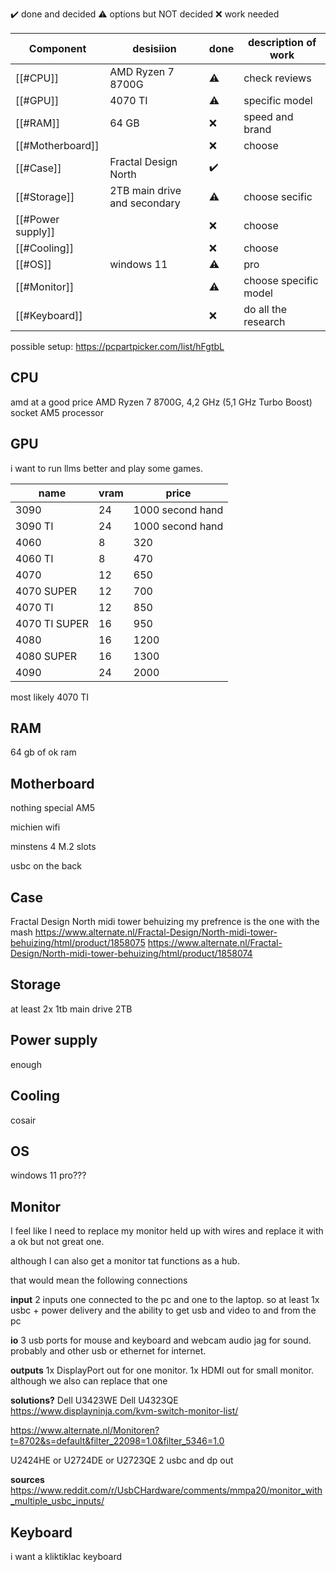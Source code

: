 
✔️	done and decided
⚠️	options but NOT decided 
❌	work needed

| Component         | desisiion                    | done | description of work   |
| ----------------- | ---------------------------- | ---- | --------------------- |
| [[#CPU]]          | AMD Ryzen 7 8700G            | ⚠️   | check reviews         |
| [[#GPU]]          | 4070 TI                      | ⚠️   | specific model        |
| [[#RAM]]          | 64 GB                        | ❌    | speed and brand       |
| [[#Motherboard]]  |                              | ❌    | choose                |
| [[#Case]]         | Fractal Design North         | ✔️   |                       |
| [[#Storage]]      | 2TB main drive and secondary | ⚠️   | choose secific        |
| [[#Power supply]] |                              | ❌    | choose                |
| [[#Cooling]]      |                              | ❌    | choose                |
| [[#OS]]           | windows 11                   | ⚠️   | pro                   |
| [[#Monitor]]      |                              | ⚠️   | choose specific model |
| [[#Keyboard]]     |                              | ❌    | do all the research   |
possible setup: https://pcpartpicker.com/list/hFgtbL
## CPU

amd at a good price
AMD Ryzen 7 8700G, 4,2 GHz (5,1 GHz Turbo Boost) socket AM5 processor

## GPU

i want to run llms better and play some games.

| name | vram | price |
| ---- | ---- | ---- |
| 3090 | 24 | 1000 second hand |
| 3090 TI | 24 | 1000 second hand |
| 4060 | 8 | 320 |
| 4060 TI | 8 | 470 |
| 4070 | 12 | 650 |
| 4070 SUPER | 12 | 700 |
| 4070 TI<br> | 12 | 850 |
| 4070 TI SUPER | 16 | 950 |
| 4080 | 16 | 1200 |
| 4080 SUPER | 16 | 1300 |
| 4090 | 24 | 2000 |
most likely 4070 TI
## RAM

64 gb of ok ram

## Motherboard

nothing special
AM5

michien wifi

minstens 4 M.2 slots

usbc on the back
## Case

Fractal Design North midi tower behuizing
my prefrence is the one with the mash
https://www.alternate.nl/Fractal-Design/North-midi-tower-behuizing/html/product/1858075
https://www.alternate.nl/Fractal-Design/North-midi-tower-behuizing/html/product/1858074
## Storage
at least 2x 1tb
main drive 2TB
## Power supply

enough

## Cooling

cosair

## OS
windows 11 
pro???
## Monitor

I feel like I need to replace my monitor held up with wires and replace it with a ok but not great one.

although I can also get a monitor tat functions as a hub.

that would mean the following connections

**input**
2 inputs one connected to the pc and one to the laptop.
so at least 1x usbc + power delivery
and the ability to get usb and video to and from the pc

**io**
3 usb ports for mouse and keyboard and webcam
audio jag for sound.
probably and other usb or ethernet for internet.



**outputs**
1x DisplayPort out for one monitor.
1x HDMI out for small monitor. although we also can replace that one

**solutions?**
Dell U3423WE
Dell U4323QE
https://www.displayninja.com/kvm-switch-monitor-list/

https://www.alternate.nl/Monitoren?t=8702&s=default&filter_22098=1.0&filter_5346=1.0

U2424HE or U2724DE or U2723QE
2 usbc 
and dp out


**sources**
https://www.reddit.com/r/UsbCHardware/comments/mmpa20/monitor_with_multiple_usbc_inputs/

## Keyboard

i want a kliktiklac keyboard